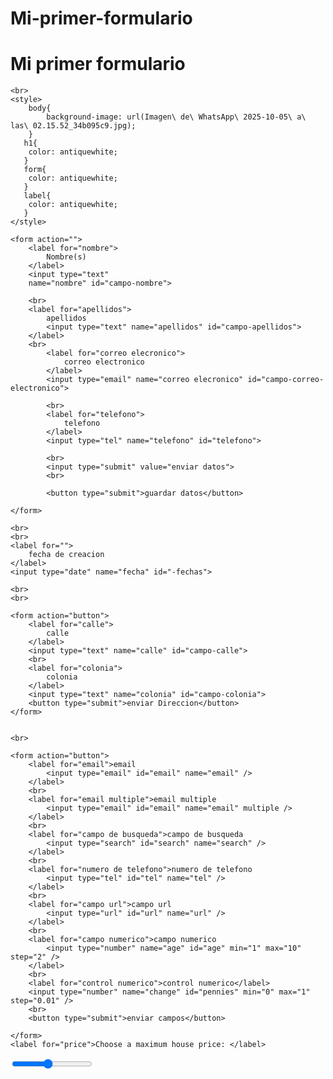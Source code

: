# Mi-primer-formulario
<!DOCTYPE html>
<html lang="en">
<head>
    <meta charset="UTF-8">
    <meta name="viewport" content="width=device-width, initial-scale=1.0">
    <title>formulario
    </title>
</head>
<body>
    <h1>
        Mi primer formulario
    </h1>

    <br>
    <style>
        body{
            background-image: url(Imagen\ de\ WhatsApp\ 2025-10-05\ a\ las\ 02.15.52_34b095c9.jpg);
        }
       h1{
        color: antiquewhite;
       }
       form{
        color: antiquewhite;
       }
       label{
        color: antiquewhite;
       }
    </style>

    <form action="">
        <label for="nombre">
            Nombre(s)
        </label>
        <input type="text" 
        name="nombre" id="campo-nombre">
        
        <br>
        <label for="apellidos">
            apellidos
            <input type="text" name="apellidos" id="campo-apellidos">
        </label>
        <br>
            <label for="correo elecronico">
                correo electronico
            </label>
            <input type="email" name="correo elecronico" id="campo-correo-electronico">

            <br>
            <label for="telefono">
                telefono
            </label>
            <input type="tel" name="telefono" id="telefono">

            <br>
            <input type="submit" value="enviar datos">
            <br>

            <button type="submit">guardar datos</button>

    </form>

    <br>
    <br>
    <label for="">
        fecha de creacion
    </label>
    <input type="date" name="fecha" id="-fechas">

    <br>
    <br>

    <form action="button">
        <label for="calle">
            calle
        </label>
        <input type="text" name="calle" id="campo-calle">
        <br>
        <label for="colonia">
            colonia
        </label>
        <input type="text" name="colonia" id="campo-colonia">
        <button type="submit">enviar Direccion</button>
    </form>


    <br>

    <form action="button">
        <label for="email">email
            <input type="email" id="email" name="email" />
        </label>
        <br>
        <label for="email multiple">email multiple
            <input type="email" id="email" name="email" multiple />
        </label>
        <br>
        <label for="campo de busqueda">campo de busqueda
            <input type="search" id="search" name="search" />
        </label>
        <br>
        <label for="numero de telefono">numero de telefono
            <input type="tel" id="tel" name="tel" />
        </label>
        <br>
        <label for="campo url">campo url
            <input type="url" id="url" name="url" />
        </label>
        <br>
        <label for="campo numerico">campo numerico
            <input type="number" name="age" id="age" min="1" max="10" step="2" />
        </label>
        <br>
        <label for="control numerico">control numerico</label>
        <input type="number" name="change" id="pennies" min="0" max="1" step="0.01" />
        <br>
        <button type="submit">enviar campos</button>

    </form>
    <label for="price">Choose a maximum house price: </label>
<input
  type="range"
  name="price"
  id="price"
  min="50000"
  max="500000"
  step="100"
  value="250000" />
<output class="price-output" for="price"></output>

    
</body>
</html>
